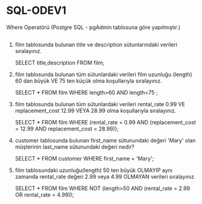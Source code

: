 # SQL-ODEV1
Where Operatörü (Postgre SQL - pgAdmin tablosuna göre yapılmıştır.)
## 
1) film tablosunda bulunan title ve description sütunlarındaki verileri sıralayınız.

   SELECT title,description FROM film;

2) film tablosunda bulunan tüm sütunlardaki verileri film uzunluğu (length) 60 dan büyük VE 75 ten küçük olma koşullarıyla sıralayınız.

   SELECT * FROM film
   WHERE length>60 AND length<75 ;
   
3) film tablosunda bulunan tüm sütunlardaki verileri rental_rate 0.99 VE replacement_cost 12.99 VEYA 28.99 olma koşullarıyla sıralayınız.

   SELECT * FROM film
   WHERE (rental_rate = 0.99 AND (replacement_cost = 12.99 AND replacement_cost = 28.99));
   
4) customer tablosunda bulunan first_name sütunundaki değeri 'Mary' olan müşterinin last_name sütunundaki değeri nedir?
 
   SELECT * FROM customer
   WHERE first_name = 'Mary';
   
5) film tablosundaki uzunluğu(length) 50 ten büyük OLMAYIP aynı zamanda rental_rate değeri 2.99 veya 4.99 OLMAYAN verileri sıralayınız.
   
   SELECT * FROM film
   WHERE NOT (length>50 AND (rental_rate = 2.99 OR rental_rate = 4.99));
